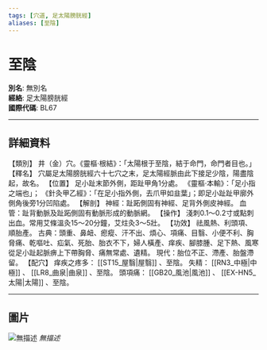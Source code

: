 ```yaml
---
tags: [穴道, 足太陽膀胱經]
aliases: [至陰]
---
```


# 至陰

**別名**: 無別名  
**經絡**: 足太陽膀胱經  
**國際代碼**: BL67  

---

## 詳細資料
【類別】
井（金）穴。《靈樞‧根結》：「太陽根于至陰，結于命門，命門者目也。」
【釋名】
穴屬足太陽膀胱經六十七穴之末，足太陽經脈由此下接足少陰，陽盡陰起，故名。
【位置】
足小趾末節外側，距趾甲角1分處。
《靈樞‧本輸》：「足小指之端也」；
《針灸甲乙經》：「在足小指外側，去爪甲如韭葉」；即足小趾趾甲廓外側角後旁1分凹陷處。
【解剖】
神經：趾跖側固有神經、足背外側皮神經。
血管：趾背動脈及趾跖側固有動脈形成的動脈網。
【操作】
淺刺0.1～0.2寸或點刺出血。常用艾條溫灸15～20分鐘，艾炷灸3～5壯。
【功效】
祛風熱、利頭項、順胎產。
古典：頭重、鼻衄、瘛瘲、汗不出、煩心、項痛、目翳、小便不利、胸脅痛、乾嘔吐、疝氣、死胎、胎衣不下，婦人橫產、痒疾、腳膝腫、足下熱、風寒從足小趾起脈痹上下帶胸脅、痛無常處、遺精。
現代：胎位不正、滯產、胎盤滯留。
【配穴】
痒疾之疼多： [[ST15_屋翳|屋翳]] 、至陰。
失精： [[RN3_中極|中極]] 、 [[LR8_曲泉|曲泉]] 、至陰。
頭項痛： [[GB20_風池|風池]] 、 [[EX-HN5_太陽|太陽]] 、至陰。

---

## 圖片
![無描述](https://yibian.hopto.org/pic/shu16/202.gif)
_無描述_

